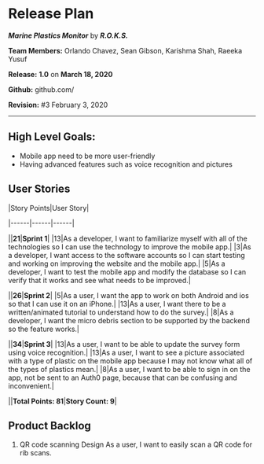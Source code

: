 # Release Plan

***Marine Plastics Monitor*** by  ***R.O.K.S.***

**Team Members:** Orlando Chavez, Sean Gibson, Karishma Shah, Raeeka Yusuf

**Release:** **1.0** on **March 18, 2020**

**Github:** github.com/

**Revision:** #3 February 3, 2020

---

## High Level Goals:
* Mobile app need to be more user-friendly
* Having advanced features such as voice recognition and pictures

## User Stories
|Story Points|User Story|

|------|------|------|

||**21**|**Sprint 1**|
|13|As a developer, I want to familiarize myself with all of the technologies so I can use the technology to improve the mobile app.|
|3|As a developer, I want access to the software accounts so I can start testing and working on improving the website and the mobile app.|
|5|As a developer, I want to test the mobile app and modify the database so I can verify that it works and see what needs to be improved.|

||**26**|**Sprint 2**|
|5|As a user, I want the app to work on both Android and ios so that I can use it on an iPhone.|
|13|As a user, I want there to be a written/animated tutorial to understand how to do the survey.|
|8|As a developer, I want the micro debris section to be supported by the backend so the feature works.|

||**34**|**Sprint 3**|
|13|As a user, I want to be able to update the survey form using voice recognition.|
|13|As a user, I want to see a picture associated with a type of plastic on the mobile app because I may not know what all of the types of plastics mean.|
|8|As a user, I want to be able to sign in on the app, not be sent to an Auth0 page, because that can be confusing and inconvenient.|

||**Total Points: 81**|**Story Count: 9**|


## Product Backlog
1. QR code scanning Design 
As a user, I want to easily scan a QR code for rib scans.

